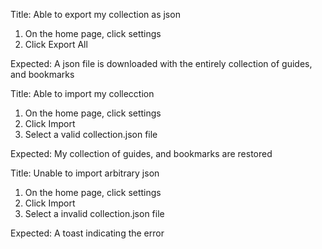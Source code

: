 Title:
Able to export my collection as json

1. On the home page, click settings
2. Click Export All

Expected:
A json file is downloaded with the entirely collection of guides, and bookmarks

Title:
Able to import my collecction

1. On the home page, click settings
2. Click Import
3. Select a valid collection.json file

Expected:
My collection of guides, and bookmarks are restored

Title:
Unable to import arbitrary json

1. On the home page, click settings
2. Click Import
3. Select a invalid collection.json file

Expected:
A toast indicating the error

